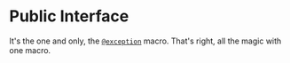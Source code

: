# Public Interface

It's the one and only, the [`@exception`](@ref) macro. That's right, all the magic with one
macro.
